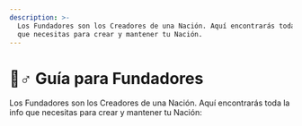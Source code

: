 ```yaml
---
description: >-
  Los Fundadores son los Creadores de una Nación. Aquí encontrarás toda la info
  que necesitas para crear y mantener tu Nación.
---
```


# 👳♂ Guía para Fundadores

Los Fundadores son los Creadores de una Nación. Aquí encontrarás toda la info que necesitas para crear y mantener tu Nación:

